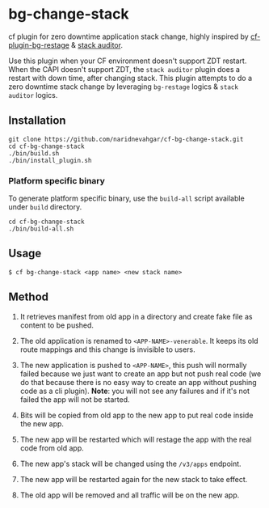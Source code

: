# bg-change-stack

cf plugin for zero downtime application stack change, highly inspired by [cf-plugin-bg-restage](https://github.com/CAFxX/cf-plugin-bg-restage) & [stack auditor](https://github.com/cloudfoundry/stack-auditor).

Use this plugin when your CF environment doesn't support ZDT restart. 
When the CAPI doesn't support ZDT, the `stack auditor` plugin does a restart with down time, after changing stack.
This plugin attempts to do a zero downtime stack change by leveraging `bg-restage` logics & `stack auditor` logics. 

## Installation

```
git clone https://github.com/naridnevahgar/cf-bg-change-stack.git
cd cf-bg-change-stack
./bin/build.sh
./bin/install_plugin.sh
```

### Platform specific binary

To generate platform specific binary, use the `build-all` script available under `build` directory. 

```
cd cf-bg-change-stack
./bin/build-all.sh
```

## Usage

```
$ cf bg-change-stack <app name> <new stack name>
```

## Method

1. It retrieves manifest from old app in a directory and create fake file as content to be pushed.

2. The old application is renamed to `<APP-NAME>-venerable`. It keeps its old route
   mappings and this change is invisible to users.

3. The new application is pushed to `<APP-NAME>`, this push will normally failed because we just want to create an app
   but not push real code (we do that because there is no easy way to create an app without pushing code as a cli plugin). 
   **Note**: you will not see any failures and if it's not failed the app will not be started.

4. Bits will be copied from old app to the new app to put real code inside the new app.

5. The new app will be restarted which will restage the app with the real code from old app.

6. The new app's stack will be changed using the `/v3/apps` endpoint.

7. The new app will be restarted again for the new stack to take effect.

6. The old app will be removed and all traffic will be on the new app.
